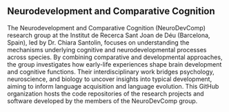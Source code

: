## Neurodevelopment and Comparative Cognition

The Neurodevelopment and Comparative Cognition (NeuroDevComp) research group at the Institut de Recerca Sant Joan de Déu (Barcelona, Spain), led by Dr. Chiara Santolin, focuses on understanding the mechanisms underlying cognitive and neurodevelopmental processes across species. By combining comparative and developmental approaches, the group investigates how early-life experiences shape brain development and cognitive functions. Their interdisciplinary work bridges psychology, neuroscience, and biology to uncover insights into typical development, aiming to inform language acquisition and language evolution. This GitHub organization hosts the code repositories of the research projects and software developed by the members of the NeuroDevComp group.
